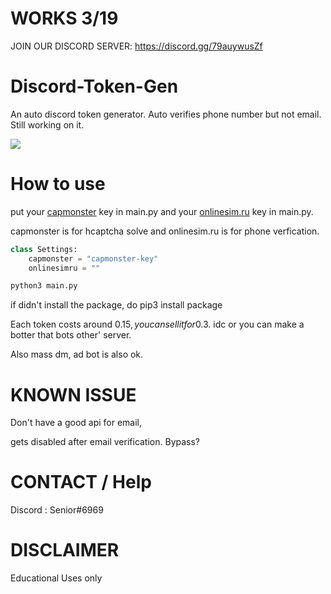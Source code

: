 # WORKS 3/19

JOIN OUR DISCORD SERVER:
https://discord.gg/79auywusZf

# Discord-Token-Gen
An auto discord token generator. Auto verifies phone number but not email. Still working on it.

<img src="https://github.com/LanLan69/Discord-Token-Gen/blob/master/%E6%88%AA%E5%B1%8F2022-03-17%2016.28.47.png"/>

# How to use
put your [capmonster](https://www.capmonster.com) key in main.py
and your [onlinesim.ru](https://onlinesim.io?ref=3203672) key in main.py.

capmonster is for hcaptcha solve and onlinesim.ru is for phone verfication.

```python
class Settings:
    capmonster = "capmonster-key"
    onlinesimru = ""
```

```bash
python3 main.py
```

if didn't install the package, do pip3 install package

Each token costs around 0.15$, you can sell it for 0.3$. idc
or you can make a botter that bots other' server. 

Also mass dm, ad bot is also ok.

# KNOWN ISSUE
Don't have a good api for email,

gets disabled after email verification. Bypass?

# CONTACT / Help 
Discord : Senior#6969

# DISCLAIMER
Educational Uses only
